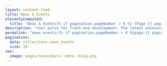 ```yaml
---
layout: content-feed
title: News & Events
eleventyComputed:
  title: "News & Events{% if pagination.pageNumber > 0 %} (Page {{ pagination.pageNumber + 1 }}){% endif %}"
description: "Your pulse for front-end development: The latest announcements, along with upcoming conferences and meetups."
permalink: "news-events/{% if pagination.pageNumber > 0 %}page-{{ pagination.pageNumber + 1 }}/{% endif %}"
pagination:
  data: collections.news_events
  size: 10
seo:
  image: pages/seancdavis--meta--blog.png
---
```

